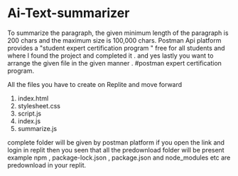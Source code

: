 # Ai-Text-summarizer
To summarize the paragraph, the given minimum length of the paragraph is 200 chars and the maximum size is 100,000 chars. 
 Postman Api platform provides  a "student expert certification program " free for all students and where I found the project and completed it . 
and yes lastly you want to arrange the given file in the given manner .
 #postman expert certification program.
  

All the files you have to create on Replite and move forward 
1. index.html
2. stylesheet.css
3. script.js
4. index.js
5. summarize.js

complete folder will be given by postman platform if you open the link and login in replit then you seen that all the predownload folder will be present 
example npm , package-lock.json , package.json and node_modules etc are predownload in your replit.
